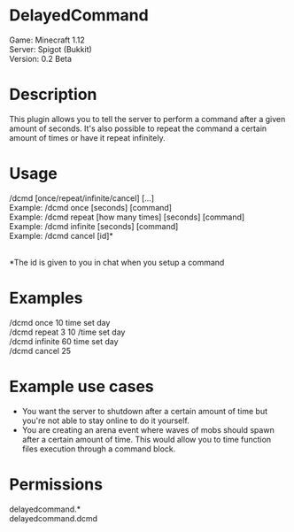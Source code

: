 # DelayedCommand
Game: Minecraft 1.12<br/>
Server: Spigot (Bukkit)<br/>
Version: 0.2 Beta

# Description
This plugin allows you to tell the server to perform a command after a given amount of seconds. It's also possible to repeat the command a certain amount of times or have it repeat infinitely.

# Usage
/dcmd [once/repeat/infinite/cancel] [...]<br/>
Example: /dcmd once [seconds] [command]<br/>
Example: /dcmd repeat [how many times] [seconds] [command]<br/>
Example: /dcmd infinite [seconds] [command]<br/>
Example: /dcmd cancel [id]*<br/><br/>

*The id is given to you in chat when you setup a command

# Examples
/dcmd once 10 time set day<br/>
/dcmd repeat 3 10 /time set day<br/>
/dcmd infinite 60 time set day<br/>
/dcmd cancel 25

# Example use cases
- You want the server to shutdown after a certain amount of time but you're not able to stay online to do it yourself.
- You are creating an arena event where waves of mobs should spawn after a certain amount of time. This would allow you to time function files execution through a command block.

# Permissions
delayedcommand.\*<br/>
delayedcommand.dcmd
